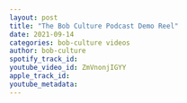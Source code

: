 ```yaml
---
layout: post
title: "The Bob Culture Podcast Demo Reel"
date: 2021-09-14
categories: bob-culture videos
author: bob-culture
spotify_track_id: 
youtube_video_id: ZmVnonjIGYY
apple_track_id: 
youtube_metadata: 
---
```

